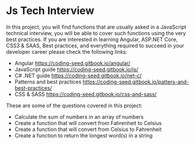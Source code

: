 # Js Tech Interview
In this project, you will find functions that are usually asked in a JavaScript technical interview, you will be able to cover such functions using the very best practices. If you are interested in learning Angular, ASP.NET Core, CSS3 & SAAS, Best practices, and everything required to succeed in your developer career please check the following links: 

- Angular https://coding-seed.gitbook.io/angular/
- JavaScript guide https://coding-seed.gitbook.io/js/
- C# .NET guide https://coding-seed.gitbook.io/net-c/
- Patterns and best practices https://coding-seed.gitbook.io/patters-and-best-practices/
- CSS & SASS https://coding-seed.gitbook.io/css-and-sass/

These are some of the questions covered in this project:
- Calculate the sum of numbers in an array of numbers
- Create a function that will convert from Fahrenheit to Celsius
- Create a function that will convert from Celsius to Fahrenheit
- Create a function to return the longest word(s) in a string
